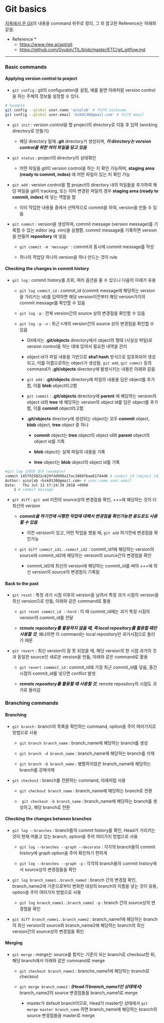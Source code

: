 # Git basics
[지옥에서 온 Git](https://opentutorials.org/module/2676)의 내용을 command 위주로 정리, 그 외 참고한 Reference는 아래와 같음.

* Reference
	*  
	+ https://www.rlee.ai/apt/git
	+ https://github.com/Gyubin/TIL/blob/master/ETC/git_gitflow.md
---

### Basic commands
#### Applying version control to project
* `git config` : git의 configuration을 설정, 예를 들면 아래처럼 version control을 하는 주체의 정보를 설정할 수 있다.

```bash
# example
git config --global user.name 'aisolab' # 자신의 nickname
git config --global user.email 'bsk0130@gmail.com' # 자신의 email
```

* `git init` : version control을 할 project의 directory로 이동 후 입력 (working directory로 만들기)
	+ 해당 directory 밑에 **.git** directory가 생성되며, ***이 directory는 version control을 위한 여러 파일을 담고 있음***

* `git status` : project의 directory의 상태확인

	+ 어떤 파일을 git이 version control을 하는 지 확인 가능하며, **staging area (ready to commit, index)** 에 어떤 파일이 있는 지 확인 가능

* `git add` : version control을 할 project의 directory 내의 파일들을 추가하여 해당 파일을 git이 tracking, 또는 이미 변경된 파일의 경우 **staging area (ready to commit, index)** 에 넣는 역할을 함

	+ 이미 작업한 내용들 중에서 선택적으로 commit을 하여, version을 만들 수 있음

* `git commit` : version을 생성하며, commit message (version message)를 기록할 수 있는 editor (eg. vim)을 실행함. commit message를 기록하면 version을 만들어 **repository** 에 넣음

	+ `git commit -m 'message'` : commit과 동시에 commit message를 작성

	+ 하나의 작업당 하나의 version을 하나 만드는 것이 rule

#### Checking the changes in commit history
* `git log` : commit history를 조회, 여러 옵션을 줄 수 있으나 다음의 아래가 유용

	+ `git log commit_id` : commit_id (commit message에 해당하는 version을 가리키는 id)를 입력하면 해당 version이전부터 해당 version가지의 commit message를 확인할 수 있음

	+ `git log -p` : 전체 version간의 source 상의 변경점을 확인할 수 있음

	+ `git log -p -n` : 최근 n개의 version간의 source 상의 변경점을 확인할 수 있음

		- Git에서는 **.git/objects** directory에서 object의 형태 (사실상 파일)로 version control을 하는 데에 있어서 필요한 내역을 관리

		- object id가 파일 내용을 기반으로 **sha1 hash** 방식으로 암호화되어 생성되고, 이를 이름으로하는 object가 생성됨. `git add`, `git commit` 등의 command가 **.git/objects** directory에 발생시키는 내용은 아래와 같음

		- `git add` : **.git/objects** directory에 파일의 내용을 담은 object를 추가함, 이를 **blob** object라고함

		- `git commit` : **.git/objects** directory에 **parent** 에 해당하는 version의 object id와 **tree** 에 해당하는 version의 object id를 담은 object를 추가함, 이를 **commit** object라고함

		- **.git/objects** directory에 생성되는 object는 모두 **commit** object, **blob** object, **tree** object 중 하나

			- **commit** object는 **tree** object의 object id와 **parent** object의 object id를 기록

			- **blob** object는 실제 파일의 내용을 기록

			- **tree** object는 **blob** object의 object id를 기록

```bash
#git log 실행한 결과 (example)
commit 1457925822c829fdd998a17ac3860fbae61f44d6 # commit id (object id)
Author: aisolab <bsk0130@gmail.com> # user.name user.email
Date:   Thu Jul 12 17:24:38 2018 +0900
    1 # commit message
```

* `git diff` : `git add` 이전의 source상의 변경점을 확인, +++에 해당하는 것이 더 최신의 version

	+  ***commit을 하기전에 시행한 작업에 대해서 변경점을 확인가능한 용도로도 사용할 수 있음***
	
		-  이전 version이 있고, 어떤 작업을 했을 때, `git add` 하기전에 변경점을 확인가능

	+ `git diff commit_id1..commit_id2` : commit_id1에 해당하는 version의 source와 commit_id2에 해당하는 version의 source간의 변경점을 확인

		- commit_id2에 최신의 version에 해당하는 commit_id를 써야 +++에 최신 version의 source의 변경점이 기록됨

#### Back to the past
* `git reset` : 특정 과거 시점 이후의 version을 날려서 특정 과거 시점의 version을 최신 version으로 만듦, 아래와 같은 command로 활용

	+ `git reset commit_id --hard` : 이 때 commit_id에는 과거 특정 시점의 version의 commit_id를 전달

	+ ***remote repository를 활용하지 않을 때, 즉 local repository를 활용할 때만 사용할 것***, 왜냐하면 이 command는 local repository만 과거시점으로 돌리기 때문

* `git revert` : 최신 version이 잘 못 되었을 때, 해당 version의 한 시점 과거의 것과 동일한 source인 새로운 version을 만듦, 아래와 같은 command로 활용

	+ `git revert commmit_id` : commit_id에 가장 최근 commit_id를 넣음, 중간시점의 commit_id를 넣으면 conflict 발생

	+ ***remote repository를 활용할 때 사용할 것***, remote repository의 시점도 과거로 돌아감

### Branching commands
#### Branching 
* `git branch` : branch의 목록을 확인하는 command, option을 주어 여러가지로 방법으로 사용

	+ `git branch branch_name` : branch_name에 해당하는 branch를 생성

	+ `git branch -d branch_name` : branch_name에 해당하는 branch를 삭제

	+ `git branch -D branch_name` : 병합하지않은 branch_name에 해당하는 branch를 강제삭제

* `git checkout` : branch를 전환하는 command, 아래처럼 사용

	+ `git checkout branch_name` : branch_name에 해당하는 branch로 전환

	+ ` git checkout -b branch_name` : branch_name에 해당하는 branch를 생성하고, 해당 branch로 전환

#### Checking the changes between branches
* `git log --branches` : branch들의 commit history를 확인, Head가 가리키는 것이 현재 머물고 있는 branch, option을 주어 여러가지 방법으로 사용

	+ `git log --branches --graph --decorate` : 각각의 branch들의 commit history에 graph option을 주어 확인하기 편하게

	+ `git log --branches --graph -p` : 각각의 branch들의 commit history에서 source상의 변경점들을 확인

* `git log branch_name1..branch_name2` : branch 간의 변경점 확인, branch_name2에 기준으로부터 변화한 대상의 branch의 이름을 넣는 것이 유용, option을 주어 여러가지 방법으로 사용

	+ `git log branch_name1..branch_name2 -p` : branch 간의 source상의 변경점을 확인

* `git diff branch_name1..branch_name2` : branch_name1에 해당하는 branch의 최신 version의 source와 branch_name2에 해당하는 branch의 최신 version간의 source상의 변경점을 확인

#### Merging
* `git merge` : merge는 source를 합치는 기준이 되는 branch로 checkout한 뒤, 해당 branch에서 아래와 같은 command로 merge

	+ `git checkout branch_name1` : branche_name1에 해당하는 branch로 checkout

	+ `git merge branch_name2` : ***(Head가 branch_name1인 상태에서)*** branch_name2의 source 변경점들을 branch_name1로 merge

		- master가 default branch이므로, Head가 master인 상태에서 `git merge master branch_name` 하면 branch_name에 해당하는 branch의 source 변경점들을 master로 merge


